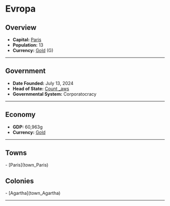 <!--UNDEDITED FILE, remove this entire line if this file has been edited!-->
# <!--NAME-->Evropa<!--NAME-->

## Overview

- **Capital:** <!--CAPITAL_LINK-->[Paris](Paris_town)<!--CAPITAL_LINK-->
- **Population:** <!--POPULATION-->13<!--POPULATION-->
- **Currency:** <!--CURRENCY_LINK-->[Gold](Gold_currency)<!--CURRENCY_LINK--> (<!--CURRENCY_ABV-->G<!--CURRENCY_ABV-->)

---

## Government

- **Date Founded:** <!--FOUNDED-->July 13, 2024<!--FOUNDED-->
- **Head of State:** <!--LEADER_TITLE_LINK-->[Count _aws](_aws_user)<!--LEADER_TITLE_LINK-->
- **Governmental System:** <!--GOVERNMENT-->Corporatocracy<!--GOVERNMENT-->

---

## Economy

- **GDP:** <!--GDP-->60,963g<!--GDP-->
- **Currency:** <!--CURRENCY_LINK-->[Gold](Gold_currency)<!--CURRENCY_LINK-->

---

## Towns

<!--TOWNS-->- [Paris](town_Paris)<!--TOWNS-->

## Colonies

<!--COLONIES-->- [Agartha](town_Agartha)<!--COLONIES-->

---